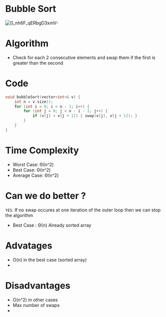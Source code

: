 # Bubble Sort
![0_nh6F_qERbgD3xmV-](https://github.com/Abdelrhman-Sayed70/Algorithms/assets/99830416/863e0e5a-13fc-4603-a85f-2d5dedb2abd8)

# Algorithm
- Check for each 2 consecutive elements and swap them if the first is greater than the second

# Code
```cpp
void bubbleSort(vector<int>& v) {
    int n = v.size();
    for (int i = 0; i < n - 1; i++) {
        for (int j = 0; j < n - i - 1; j++) {
            if (v[j] > v[j + 1]) { swap(v[j], v[j + 1]); }
        }
    }
}
```

# Time Complexity
- Worst Case: Θ(n^2) 
- Best Case: Θ(n^2) 
- Average Case: Θ(n^2) 

# Can we do better ?
`YES`. If no swap occures at one iteration of the outer loop then we can stop the algorithm
- Best Case : Θ(n) Already sorted array 


# Advatages
- O(n) in the best case (sorted array)
- 
# Disadvantages 
- O(n^2) in other cases 
- Max number of swaps 
- 
